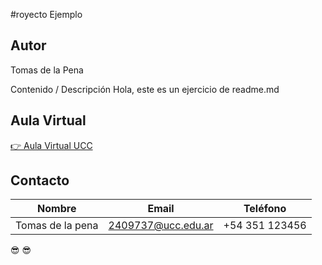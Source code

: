 #royecto Ejemplo 

## Autor
Tomas de la Pena

 Contenido / Descripción
Hola, este es un ejercicio de readme.md

## Aula Virtual
[👉 Aula Virtual UCC](https://presencial.ucc.edu.ar/my/)

## Contacto
| Nombre        | Email                  | Teléfono       |
|---------------|------------------------|----------------|
|Tomas de la pena| 2409737@ucc.edu.ar   | +54 351 123456 |

:sunglasses: 	😎
